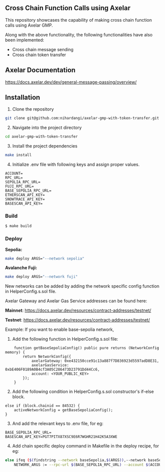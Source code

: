 ## Cross Chain Function Calls using Axelar

This repository showcases the capability of making cross chain function calls using Axelar GMP.

Along with the above functionality, the following functionalities have also been implemented:

- Cross chain message sending
- Cross chain token transfer

## Axelar Documentation

https://docs.axelar.dev/dev/general-message-passing/overview/

## Installation

1. Clone the repository

```bash
git clone git@github.com:nihardangi/axelar-gmp-with-token-transfer.git
```

2. Navigate into the project directory

```bash
cd axelar-gmp-with-token-transfer
```

3. Install the project dependencies

```bash
make install
```

4. Initialize .env file with following keys and assign proper values.

```
ACCOUNT=
RPC_URL=
SEPOLIA_RPC_URL=
FUJI_RPC_URL=
BASE_SEPOLIA_RPC_URL=
ETHERSCAN_API_KEY=
SNOWTRACE_API_KEY=
BASESCAN_API_KEY=
```

### Build

```bash
$ make build
```

### Deploy

**Sepolia:**

```bash
make deploy ARGS="--network sepolia"
```

**Avalanche Fuji:**

```bash
make deploy ARGS="--network fuji"
```

New networks can be added by adding the network specific config function in HelperConfig.s.sol file.

Axelar Gateway and Axelar Gas Service addresses can be found here:

**Mainnet**: https://docs.axelar.dev/resources/contract-addresses/testnet/

**Testnet**: https://docs.axelar.dev/resources/contract-addresses/testnet/

Example: If you want to enable base-sepolia network,

1. Add the following function in HelperConfig.s.sol file:

```solidity
    function getBaseSepoliaConfig() public pure returns (NetworkConfig memory) {
        return NetworkConfig({
            axelarGateway: 0xe432150cce91c13a887f7D836923d5597adD8E31,
            axelarGasService: 0xbE406F0189A0B4cf3A05C286473D23791Dd44Cc6,
            account: <YOUR_PUBLIC_KEY>
        });
    }
```

2. Add the following condition in HelperConfig.s.sol constructor's if-else block.

```solidity
else if (block.chainid == 84532) {
    activeNetworkConfig = getBaseSepoliaConfig();
}
```

3. And add the relevant keys to .env file, for eg:

```
BASE_SEPOLIA_RPC_URL=
BASESCAN_API_KEY=PGT7PITX87XSC9E6R7WGHR21H42K5A3XWE
```

4. Add chain specific deploy command in Makefile in the deploy recipe, for eg:

```bash
else ifeq ($(findstring --network baseSepolia,$(ARGS)),--network baseSepolia)
	NETWORK_ARGS := --rpc-url $(BASE_SEPOLIA_RPC_URL) --account $(ACCOUNT) --broadcast --verify --chain-id 84532 --etherscan-api-key $(BASESCAN_API_KEY) -vvvv
```

